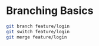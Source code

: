 # Branching Basics

```bash
git branch feature/login
git switch feature/login
git merge feature/login
```
